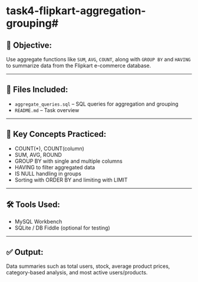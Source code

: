 # task4-flipkart-aggregation-grouping# 

## 📌 Objective:
Use aggregate functions like `SUM`, `AVG`, `COUNT`, along with `GROUP BY` and `HAVING` to summarize data from the Flipkart e-commerce database.

---

## 📂 Files Included:
- `aggregate_queries.sql` – SQL queries for aggregation and grouping
- `README.md` – Task overview

---

## 🧠 Key Concepts Practiced:
- COUNT(*), COUNT(column)
- SUM, AVG, ROUND
- GROUP BY with single and multiple columns
- HAVING to filter aggregated data
- IS NULL handling in groups
- Sorting with ORDER BY and limiting with LIMIT

---

## 🛠 Tools Used:
- MySQL Workbench
- SQLite / DB Fiddle (optional for testing)

---

## ✅ Output:
Data summaries such as total users, stock, average product prices, category-based analysis, and most active users/products.